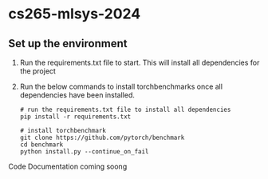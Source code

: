 # cs265-mlsys-2024

## Set up the environment

1. Run the requirements.txt file to start. This will install all dependencies for the project
2. Run the below commands to install torchbenchmarks once all dependencies have been installed.

    ```
   # run the requirements.txt file to install all dependencies
   pip install -r requirements.txt
   
   # install torchbenchmark
   git clone https://github.com/pytorch/benchmark 
   cd benchmark
   python install.py --continue_on_fail
   ```
   
Code Documentation coming soong